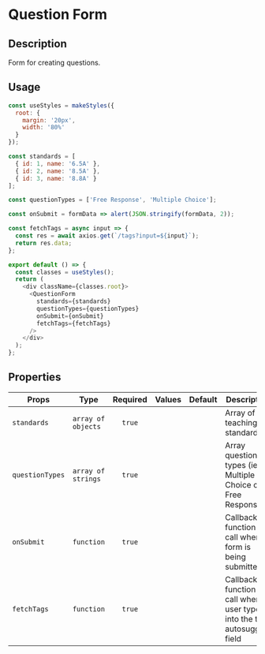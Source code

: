 # Question Form

## Description

Form for creating questions.

## Usage

```js
const useStyles = makeStyles({
  root: {
    margin: '20px',
    width: '80%'
  }
});

const standards = [
  { id: 1, name: '6.5A' },
  { id: 2, name: '8.5A' },
  { id: 3, name: '8.8A' }
];

const questionTypes = ['Free Response', 'Multiple Choice'];

const onSubmit = formData => alert(JSON.stringify(formData, 2));

const fetchTags = async input => {
  const res = await axios.get(`/tags?input=${input}`);
  return res.data;
};

export default () => {
  const classes = useStyles();
  return (
    <div className={classes.root}>
      <QuestionForm
        standards={standards}
        questionTypes={questionTypes}
        onSubmit={onSubmit}
        fetchTags={fetchTags}
      />
    </div>
  );
};


```

## Properties

| Props           | Type               | Required | Values | Default | Description                                                               |
| --------------- | ------------------ | :------: | ------ | ------- | ------------------------------------------------------------------------- |
| `standards`     | `array of objects` |  `true`  |        |         | Array of teaching standards                                               |
| `questionTypes` | `array of strings` |  `true`  |        |         | Array question types (ie. Multiple Choice or Free Response)               |
| `onSubmit`      | `function`         |  `true`  |        |         | Callback function to call when form is being submitted                    |
| `fetchTags`     | `function`         |  `true`  |        |         | Callback function to call when user types into the tags autosuggest field |
